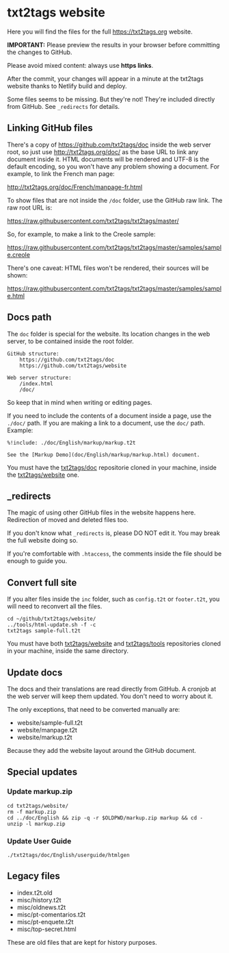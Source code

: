 # txt2tags website

Here you will find the files for the full https://txt2tags.org website.

**IMPORTANT:** Please preview the results in your browser before
committing the changes to GitHub.

Please avoid mixed content: always use **https links**.

After the commit, your changes will appear in a minute at
the txt2tags website thanks to Netlify build and deploy.

Some files seems to be missing. But they're not! They're included
directly from GitHub. See `_redirects` for details.

## Linking GitHub files 

There's a copy of https://github.com/txt2tags/doc inside the web server root,
so just use http://txt2tags.org/doc/
as the base URL to link any document inside it. HTML documents will be
rendered and UTF-8 is the default encoding, so you won't have any
problem showing a document. For example, to link the French man page:

http://txt2tags.org/doc/French/manpage-fr.html

To show files that are not inside the `/doc` folder, use the
GitHub raw link. The raw root URL is:

https://raw.githubusercontent.com/txt2tags/txt2tags/master/

So, for example, to make a link to the Creole sample:

https://raw.githubusercontent.com/txt2tags/txt2tags/master/samples/sample.creole

There's one caveat: HTML files won't be rendered, their sources will be shown:

https://raw.githubusercontent.com/txt2tags/txt2tags/master/samples/sample.html


## Docs path 

The `doc` folder is special for the website. Its location changes in
the web server, to be contained inside the root folder.

```
GitHub structure:
    https://github.com/txt2tags/doc
    https://github.com/txt2tags/website

Web server structure:
    /index.html
    /doc/
```

So keep that in mind when writing or editing pages.

If you need to include the contents of a document inside a page,
use the `./doc/` path. If you are making a link to a document, use
the `doc/` path. Example:

```
%!include: ./doc/English/markup/markup.t2t

See the [Markup Demo](doc/English/markup/markup.html) document.
```

You must have the [txt2tags/doc](https://github.com/txt2tags/doc) repositorie
cloned in your machine, inside the [txt2tags/website](https://github.com/txt2tags/website) one.


## _redirects

The magic of using other GitHub files in the website happens here.
Redirection of moved and deleted files too.

If you don't know what ``_redirects`` is, please DO NOT edit it.
You may break the full website doing so.

If you're comfortable with ``.htaccess``, the comments inside the file
should be enough to guide you.

## Convert full site 

If you alter files inside the `inc` folder, such as `config.t2t` or
`footer.t2t`, you will need to reconvert all the files.

```
cd ~/github/txt2tags/website/
../tools/html-update.sh -f -c
txt2tags sample-full.t2t
```

You must have both [txt2tags/website](https://github.com/txt2tags/website)
and [txt2tags/tools](https://github.com/txt2tags/tools) repositories
cloned in your machine, inside the same directory.

## Update docs 

The docs and their translations are read directly from GitHub. A cronjob
at the web server will keep them updated. You don't need to worry
about it.

The only exceptions, that need to be converted manually are:

- website/sample-full.t2t
- website/manpage.t2t
- website/markup.t2t

Because they add the website layout around the GitHub document.

## Special updates 

### Update markup.zip

```
cd txt2tags/website/
rm -f markup.zip
cd ../doc/English && zip -q -r $OLDPWD/markup.zip markup && cd -
unzip -l markup.zip
```

### Update User Guide

```
./txt2tags/doc/English/userguide/htmlgen
```

## Legacy files 

- index.t2t.old
- misc/history.t2t
- misc/oldnews.t2t
- misc/pt-comentarios.t2t
- misc/pt-enquete.t2t
- misc/top-secret.html

These are old files that are kept for history purposes.
